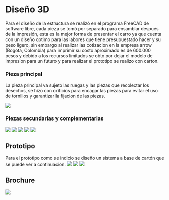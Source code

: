 # Diseño 3D

Para el diseño de la estructura se realizó en el programa FreeCAD de software libre, cada pieza se tomó por separado para ensamblar después de la impresión, esta es la mejor forma de presentar el carro ya que cuenta con un diseño optimo para las labores que tiene presupuestado hacer y su peso ligero, sin embargo al realizar las cotizacion en la empresa arrow (Bogota, Colombia) para imprimir su costo aproximado es de 600.000 pesos y debido a los recursos limitados se obto por dejar el modelo de impresion para un futuro y para realizar el prototipo se realizo con carton.

### Pieza principal

La pieza principal  va sujeto las ruegas y las piezas que recolectar los desechos, se hizo con orificios para encagar las piezas para evitar el uso de tornillos y garantizar la fijacion de las piezas.

![](https://github.com/ltherreraro/Wally/blob/main/Imagenes/Pieza%20principal.JPG)

### Piezas secundarias y complementarias
![](https://github.com/ltherreraro/Wally/blob/main/Imagenes/Deslizar.JPG)
![](https://github.com/ltherreraro/Wally/blob/main/Imagenes/Recogedor.JPG)
![](https://github.com/ltherreraro/Wally/blob/main/Imagenes/Soporte%20de%20rueda.JPG)
![](https://github.com/ltherreraro/Wally/blob/main/Imagenes/Soporte%20servo.JPG)
![](https://github.com/ltherreraro/Wally/blob/main/Imagenes/Recogedor.JPG)

## Prototipo

Para el prototipo como se indicio se diseño un sistema a base de cartón  que se puede ver a continuacion.
![](https://github.com/ltherreraro/Wally/blob/main/Imagenes/Prototipo1-PhotoRoom%20(1).png)
![](https://github.com/ltherreraro/Wally/blob/main/Imagenes/Prototipo2-PhotoRoom.png)
![](https://github.com/ltherreraro/Wally/blob/main/Imagenes/Prototipo3-PhotoRoom.png)

## Brochure
![](https://github.com/ltherreraro/Wally/blob/main/Brochure%20Wally_page-0001%20(1).jpg)

